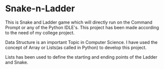 # Snake-n-Ladder
This is Snake and Ladder game which will directly run on the Command Prompt or any of the Python IDLE's.
This project has been made according to the need of my college project.

Data Structure is an important Topic in Computer Science.
I have used the concept of Array or Lists(as called in Python) to develop this project.

Lists has been used to define the starting and ending points of the Ladder and Snake.
